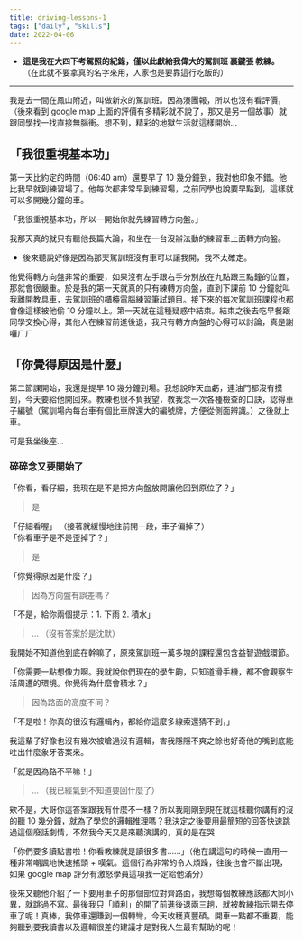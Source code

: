 ```yaml
---
title: driving-lessons-1
tags: ["daily", "skills"]
date: 2022-04-06
---
```


- __這是我在大四下考駕照的紀錄，僅以此獻給我偉大的駕訓班 裏鍵張 教練。__ （在此就不要拿真的名字來用，人家也是要靠這行吃飯的）
---
我是去一間在鳳山附近，叫做新永的駕訓班。因為湊團報，所以也沒有看評價，（後來看到 google map 上面的評價有多精彩就不說了，那又是另一個故事）就跟同學找一找直接無腦衝。想不到，精彩的地獄生活就這樣開始... 

## 「我很重視基本功」
第一天比約定的時間（06:40 am）還要早了 10 幾分鐘到，我對他印象不錯。他比我早就到練習場了。他每次都非常早到練習場，之前同學也說要早點到，這樣就可以多開幾分鐘的車。  

「我很重視基本功，所以一開始你就先練習轉方向盤。」  

我那天真的就只有聽他長篇大論，和坐在一台沒辦法動的練習車上面轉方向盤。
- 後來聽說好像是因為那天駕訓班沒有車可以讓我開，我不太確定。  

他覺得轉方向盤非常的重要，如果沒有左手跟右手分別放在九點跟三點鐘的位置，那就會很嚴重。於是我的第一天就真的只有練轉方向盤，直到下課前 10 分鐘就叫我離開教具車，去駕訓班的櫃檯電腦練習筆試題目。接下來的每次駕訓班課程也都會像這樣被他偷 10 分鐘以上。第一天就在這種疑惑中結束。結束之後去吃早餐跟同學交換心得，其他人在練習前進後退，我只有轉方向盤的心得可以討論，真是謝囉ㄏㄏ

## 「你覺得原因是什麼」
第二節課開始，我還是提早 10 幾分鐘到場。我想說昨天血虧，連油門都沒有摸到，今天要給他開回來。教練也很不負我望，教我念一次各種檢查的口訣，認得車子編號（駕訓場內每台車有個比車牌還大的編號牌，方便從側面辨識。）之後就上車。  
  
可是我坐後座...

### 碎碎念又要開始了
「你看，看仔細，我現在是不是把方向盤放開讓他回到原位了？」
> 是  

「仔細看喔」 （接著就緩慢地往前開一段，車子偏掉了）  
「你看車子是不是歪掉了？」
> 是  

「你覺得原因是什麼？」
> 因為方向盤有誤差嗎？  

「不是，給你兩個提示：1. 下雨 2. 積水」
> ...  （沒有答案於是沈默）

我開始不知道他到底在幹嘛了，原來駕訓班一萬多塊的課程還包含益智遊戲環節。

「你需要一點想像力啊。我就說你們現在的學生齁，只知道滑手機，都不會觀察生活周遭的環境。你覺得為什麼會積水？」  
> 因為路面的高度不同？  

「不是啦！你真的很沒有邏輯內，都給你這麼多線索還猜不到，」

我這輩子好像也沒有幾次被嗆過沒有邏輯，害我隱隱不爽之餘也好奇他的嘴到底能吐出什麼象牙答案來。  

「就是因為路不平嘛！」  

> ... （我已經氣到不知道要回什麼了）

欸不是，大哥你這答案跟我有什麼不一樣？所以我剛剛到現在就這樣聽你講有的沒的聽 10 幾分鐘，就為了學您的邏輯推理嗎？我決定之後要用最簡短的回答快速跳過這個廢話劇情，不然我今天又是來聽演講的，真的是在哭  

「你們要多讀點書啦！你看教練就是讀很多書......」（他在講這句的時候一直用一種非常嘲諷地快速搖頭 + 嘆氣。這個行為非常的令人煩躁，往後也會不斷出現，如果 google map 評分有激怒學員這項我一定給他滿分）

後來又聽他介紹了一下要用車子的那個部位對齊路面，我想每個教練應該都大同小異，就跳過不寫。最後我只「順利」的開了前進後退兩三趟，就被教練指示開去停車了呢！真棒，我停車還賺到一個轉彎，今天收穫真豐碩。開車一點都不重要，能夠聽到要我讀書以及邏輯很差的建議才是對我人生最有幫助的呢！
